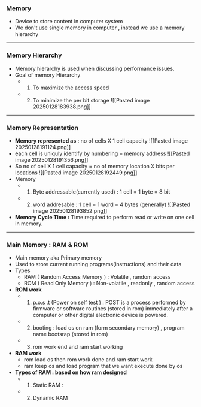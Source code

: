 ###  **Memory**
- Device to store content in computer system
- We don't use single memory in computer , instead we use a memory hierarchy 
---

### **Memory Hierarchy**
- Memory hierarchy is used when discussing performance  issues.
- Goal of memory Hierarchy
	- 1. To maximize the access speed
	- 2. To minimize the per bit storage 
 ![[Pasted image 20250128183938.png]]

---

### **Memory Representation**
- **Memory represented as** : no of cells X 1 cell capacity 
![[Pasted image 20250128191124.png]]
- each cell is uniquly identify by numbering = memory address
![[Pasted image 20250128191356.png]]
- So no of cell X 1 cell capacity = no of memory location X bits per locations
![[Pasted image 20250128192449.png]]
- Memory 
	- 1. Byte addressable(currently used) : 1 cell = 1 byte = 8 bit 
	- 2. word addresable : 1 cell  = 1 word = 4 bytes (generally)
![[Pasted image 20250128193852.png]]
- **Memory Cycle Time :** Time required to perform read or write on one cell in memory.

---
### **Main Memory : RAM & ROM**
- Main memory aka Primary memory 
- Used to store current running programs(instructions) and their data 
- Types 
	- RAM ( Random Access Memory ) : Volatile , random access 
	- ROM ( Read Only Memory ) : Non-volatile , readonly , random access
- **ROM  work**
	- 1. p.o.s .t (Power on self test ) : POST is a process performed by firmware or software routines (stored in rom) immediately after a computer or other digital electronic device is powered.
	- 2. booting : load os on ram (form secondary memory) , program name bootsrap (stored in rom)  
	- 3. rom work end and ram start working 
- **RAM work**
	- rom load os then rom work done and ram start work
	- ram keep os and load program that we want execute done by os
- **Types of RAM : based on how ram designed**
	- 1. Static RAM :
	- 2. Dynamic RAM 
